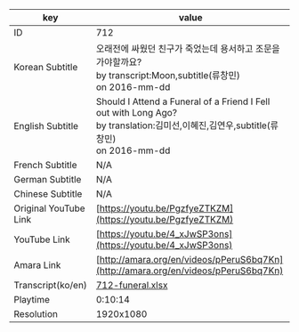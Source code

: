 |  key  |  value  |
|-------|---------|
| ID            | 712 |
| Korean Subtitle | 오래전에 싸웠던 친구가 죽었는데 용서하고 조문을 가야할까요?<br>by transcript:Moon,subtitle(류창민)<br>on 2016-mm-dd<br>|
| English Subtitle | Should I Attend a Funeral of a Friend I Fell out with Long Ago?<br>by translation:김미선,이혜진,김연우,subtitle(류창민)<br>on 2016-mm-dd<br>|
| French Subtitle | N/A |
| German Subtitle | N/A |
| Chinese Subtitle | N/A |
| Original YouTube Link  | [https://youtu.be/PgzfyeZTKZM](https://youtu.be/PgzfyeZTKZM) |
| YouTube Link  | [https://youtu.be/4_xJwSP3ons](https://youtu.be/4_xJwSP3ons) |
| Amara Link    | [http://amara.org/en/videos/pPeruS6bq7Kn](http://amara.org/en/videos/pPeruS6bq7Kn) |
| Transcript(ko/en) | [712-funeral.xlsx](https://github.com/jungtosociety/dharma-qna/raw/master/sub/712/712-funeral.xlsx) |
| Playtime | 0:10:14 |
| Resolution | 1920x1080|
